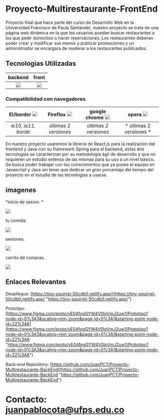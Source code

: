 # Proyecto-Multirestaurante-FrontEnd

Proyecto final que hace parte del curso de Desarrollo Web en la Universidad Francisco de Paula Santander, nuestro proyecto se trata de una página web dinámica en la que los usuarios puedan buscar restaurantes a los que pedir domicilios o hacer reservaciones. Los restaurantes deberan poder crear y modificar sus menús y publicar promociones y un administrador se encargara de moderar a los restaurantes publicados.

## Tecnologias Utilizadas 
|   backend | front   | 
| :------------: | :------------: |
| ![](https://encrypted-tbn0.gstatic.com/images?q=tbn:ANd9GcQRjeQPw4o0CNVLwa8Q0HmXnFo3MaDg9SDeh9jFyTyLnBpOCAkVu5Qf2r10eGtxgGkhv_0&usqp=CAU)  | ![](https://www.ecured.cu/images/thumb/a/a6/React-logo.png/260px-React-logo.png)  |   |

### Compatibilidad con navegadores
| EI/border ![](https://play-lh.googleusercontent.com/VYvJqGnrQiKkbbyLyMeiL-GM3go4tBIA64uVEGQazLXD4p_M3F45kHyt42o_6d5VXA)  | Fireflox ![](https://blog.orange.es/wp-content/uploads/sites/4/2020/10/firefox_logo.png)  | google chrome ![](https://aprendelibvrefiles.blob.core.windows.net/aprendelibvre-container/course/como_usar_chrome/image/chrome_02_01_l.png)  |opera ![](https://img.ashampoo.com/images/products/partner0115/boxshot_big_thumb.png)  |
| :------------: | :------------: | :------------: | :------------: |
| *ie10, ie11, borde*  | *últimas 2 versiones*  |  *últimas 2 versiones* | * últimas 2 versiones *|

En nuestro proyecto usaremos la librería de React.js para la realización del frontend y Java con su framework Spring para el backend, estas dos tecnologías se caracterizan por su metodología ágil de desarrollo y que no requieren un estudio extenso de las mismas para su uso a un nivel básico. Se busca poder trabajar con los conocimientos que ya posee el equipo en Javascript y Java sin tener que dedicar un gran porcentaje del tiempo del proyecto en el estudio de las tecnologías a usarse.

## imagenes

*inicio de sesion. *

![](https://scontent.xx.fbcdn.net/v/t1.15752-9/310962821_5508128195974573_895890432721446580_n.png?stp=dst-png_p206x206&_nc_cat=103&ccb=1-7&_nc_sid=aee45a&_nc_eui2=AeH5cBpV9QTAfbt3jWmU5nEydLfXQIuQBp90t9dAi5AGn5rMO_7l8tOxB4iRfVZaV5eMhncTUEeAPjoxmNLaL43a&_nc_ohc=aGVPgx5MTCIAX8gYeux&_nc_ad=z-m&_nc_cid=0&_nc_ht=scontent.xx&oh=03_AdSok949Ky9eSsf5yUn3X_jm_GcB0PVW7yPDiQ6_AuK9tg&oe=636BFCC8)

tu comida.

![](https://scontent.xx.fbcdn.net/v/t1.15752-9/310971727_433752282176993_4406949077029187622_n.png?stp=dst-png_p206x206&_nc_cat=104&ccb=1-7&_nc_sid=aee45a&_nc_eui2=AeHmusDJVvhXXC0qtRf7FRIVVMsrzc22GyBUyyvNzbYbIOZOXLjAJrwHB3-5V9Td6VpjTfjjAlQKGdtydLu8ojfZ&_nc_ohc=FUOwFHSlK7oAX-nU7rG&_nc_ad=z-m&_nc_cid=0&_nc_ht=scontent.xx&oh=03_AdRDHfzOG6GuuEmGHhfB_f4I4weQH-YJ7zhQxToYIDgyYw&oe=636C99B7)

sesiones.

![](https://scontent-bog1-1.xx.fbcdn.net/v/t1.15752-9/311020119_5898053770239238_3794908349461196376_n.png?_nc_cat=105&ccb=1-7&_nc_sid=ae9488&_nc_eui2=AeHw4aFvL5mq_J9nko-OMeqbRGxx5sveuhVEbHHmy966FXnUJBuxwi2kpD8j1Tt8MMsTtHyNKjv9YVueLiv5Qq7f&_nc_ohc=WALu_ADe96AAX8Njl54&_nc_ht=scontent-bog1-1.xx&oh=03_AdQg-C2N7MhOvKmdUt6fFhAXYbS5cVxw0iA9NaYsjiN0YA&oe=636D8160)

carrito de compras.

![](https://scontent-bog1-1.xx.fbcdn.net/v/t1.15752-9/311123620_693657172097652_129017006557112503_n.png?_nc_cat=105&ccb=1-7&_nc_sid=ae9488&_nc_eui2=AeHwp75aGfWZPGrtDKPjrezGmXuSiW1b3lqZe5KJbVveWsZamGYN2zdpRIaT8zyzC5tOeKtFUS9hKa6kYJ6gD6vB&_nc_ohc=Sryrs3gOXsEAX9bsQTn&_nc_ht=scontent-bog1-1.xx&oh=03_AdQClz876xvQNAvyxksBQcQCV_oPhLPzJeW6oLRIFrvLyQ&oe=636E0CB9)

## Enlaces Relevantes
Despliegue:
[https://tiny-squirrel-50cdb0.netlify.app/](https://tiny-squirrel-50cdb0.netlify.app/ "https://tiny-squirrel-50cdb0.netlify.app/")

Prototipo:
[https://www.figma.com/proto/yE04fogGYW4V0loVmJ2uw1/Prototipo?node-id=0%3A3&scaling=min-zoom&page-id=0%3A1&starting-point-node-id=22%3A6](https://www.figma.com/proto/yE04fogGYW4V0loVmJ2uw1/Prototipo?node-id=0%3A3&scaling=min-zoom&page-id=0%3A1&starting-point-node-id=22%3A6 "https://www.figma.com/proto/yE04fogGYW4V0loVmJ2uw1/Prototipo?node-id=0%3A3&scaling=min-zoom&page-id=0%3A1&starting-point-node-id=22%3A6")

Back-end Repository:
[https://github.com/JuanPCT/Proyecto-Multirestaurante-BackEnd](https://github.com/JuanPCT/Proyecto-Multirestaurante-BackEnd "https://github.com/JuanPCT/Proyecto-Multirestaurante-BackEnd")

Contacto:
juanpablocota@ufps.edu.co
=======
